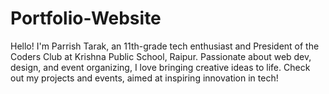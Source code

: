 # Portfolio-Website
Hello! I'm Parrish Tarak, an 11th-grade tech enthusiast and President of the Coders Club at Krishna Public School, Raipur. Passionate about web dev, design, and event organizing, I love bringing creative ideas to life. Check out my projects and events, aimed at inspiring innovation in tech!
